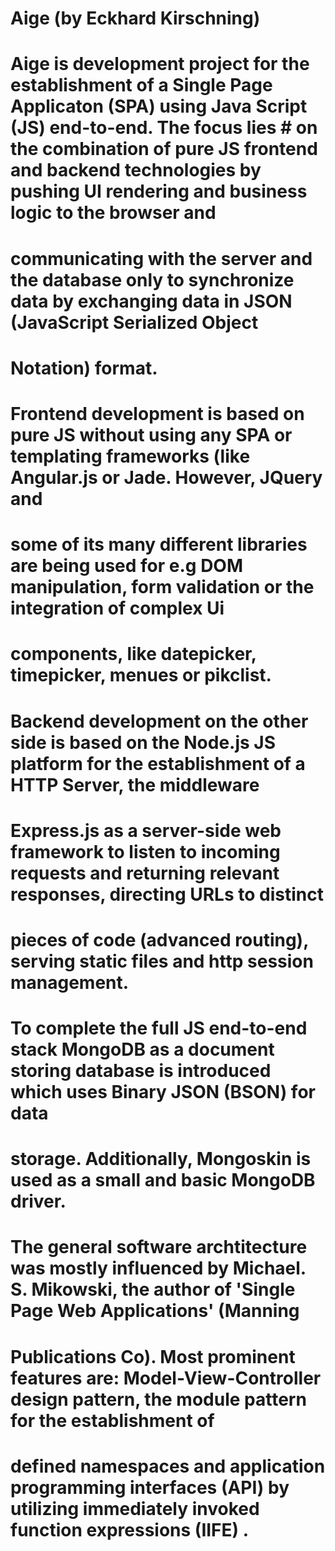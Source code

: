 # Aige (by Eckhard Kirschning)
#  Aige is development project for the establishment of a Single Page Applicaton (SPA) using Java Script (JS) end-to-end. The focus lies # on the combination of pure JS frontend and backend technologies by pushing UI rendering and business logic to the browser and 
# communicating with the server and the database only to synchronize data by exchanging data in JSON (JavaScript Serialized Object
# Notation) format.

# Frontend development is based on pure JS without using any SPA or templating frameworks (like Angular.js or Jade. However, JQuery and 
# some of its many different libraries are being used for e.g DOM manipulation, form validation or the integration of complex Ui
# components, like datepicker, timepicker, menues or pikclist.

# Backend development on the other side is based on the Node.js JS platform for the establishment of a HTTP Server, the middleware  
# Express.js as a server-side web framework to listen to incoming requests and returning relevant responses, directing URLs to distinct
# pieces of code (advanced routing),  serving static files  and http session management.

# To complete the full JS end-to-end stack MongoDB as a document storing database is introduced which uses Binary JSON  (BSON) for data 
# storage. Additionally, Mongoskin is used as a small and basic MongoDB driver.

# The general software archtitecture was mostly influenced by Michael. S. Mikowski, the author of 'Single Page Web Applications' (Manning
# Publications Co). Most prominent features are: Model-View-Controller design pattern, the module pattern for the establishment of
# defined namespaces and  application programming interfaces (API) by utilizing immediately invoked function expressions (IIFE) .
